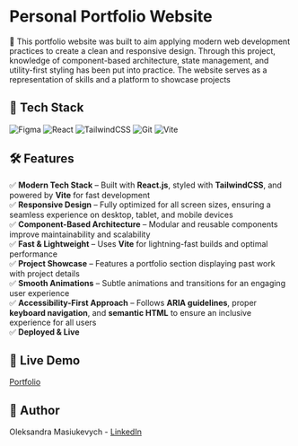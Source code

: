 # Personal Portfolio Website 
🎯 This portfolio website was built to aim applying modern web development practices to create a clean and responsive design. Through this project, knowledge of component-based architecture, state management, and utility-first styling has been put into practice. The website serves as a representation of skills and a platform to showcase projects 
 
## 🚀 Tech Stack  
![Figma](https://img.shields.io/badge/Figma-F24E1E?style=for-the-badge&logo=figma&logoColor=white) ![React](https://img.shields.io/badge/React-61DAFB?style=for-the-badge&logo=react&logoColor=black) ![TailwindCSS](https://img.shields.io/badge/TailwindCSS-38B2AC?style=for-the-badge&logo=tailwind-css&logoColor=white) ![Git](https://img.shields.io/badge/Git-F05032?style=for-the-badge&logo=git&logoColor=white) ![Vite](https://img.shields.io/badge/Vite-646CFF?style=for-the-badge&logo=vite&logoColor=white)
 
## 🛠️ Features  
✅ **Modern Tech Stack** – Built with **React.js**, styled with **TailwindCSS**, and powered by **Vite** for fast development  
✅ **Responsive Design** – Fully optimized for all screen sizes, ensuring a seamless experience on desktop, tablet, and mobile devices  
✅ **Component-Based Architecture** – Modular and reusable components improve maintainability and scalability  
✅ **Fast & Lightweight** – Uses **Vite** for lightning-fast builds and optimal performance   
✅ **Project Showcase** – Features a portfolio section displaying past work with project details  
✅ **Smooth Animations** – Subtle animations and transitions for an engaging user experience  
✅ **Accessibility-First Approach** – Follows **ARIA guidelines**, proper **keyboard navigation**, and **semantic HTML** to ensure an inclusive experience for all users  
✅ **Deployed & Live**

## 🔗 Live Demo  
[Portfolio](https://mavych.me)

## 👤 Author  
Oleksandra Masiukevych - [LinkedIn](https://www.linkedin.com/in/omasiukevych)
